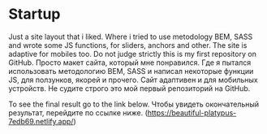 # Startup
Just a site layout that i liked. Where i tried to use metodology BEM, SASS and wrote some JS functions, for sliders, anchors and other. The site is adaptive for mobiles too. 
Do not judge strictly this is my first repository on GitHub. 
Просто макет сайта, который мне понравился. Где я пытался использовать методологию BEM, SASS и написал некоторые функции JS, для ползунков, якорей и прочего. Сайт адаптивен и для мобильных устройств. 
Не судите строго это мой первый репозиторий на GitHub. 

To see the final result go to the link below. 
Чтобы увидеть окончательный результат, перейдите по ссылке ниже. 
(https://beautiful-platypus-7edb69.netlify.app/)
